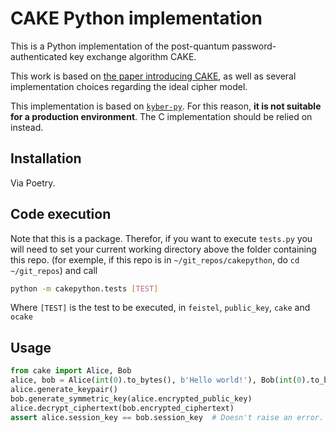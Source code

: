 # CAKE Python implementation

This is a Python implementation of the post-quantum password-authenticated key exchange algorithm CAKE.

This work is based on [the paper introducing CAKE](https://eprint.iacr.org/2023/470), as well as several implementation choices regarding the ideal cipher model.

This implementation is based on [`kyber-py`](https://github.com/GiacomoPope/kyber-py). For this reason, **it is not suitable for a production environment**. The C implementation should be relied on instead.

## Installation

Via Poetry.

## Code execution

Note that this is a package. Therefor, if you want to execute `tests.py` you will need to set your current working directory above the folder containing this repo. (for exemple, if this repo is in `~/git_repos/cakepython`, do `cd ~/git_repos`) and call

```sh
python -m cakepython.tests [TEST]
```

Where `[TEST]` is the test to be executed, in `feistel`, `public_key`, `cake` and `ocake`

## Usage

```python
from cake import Alice, Bob
alice, bob = Alice(int(0).to_bytes(), b'Hello world!'), Bob(int(0).to_bytes(), b'Hello world!')
alice.generate_keypair()
bob.generate_symmetric_key(alice.encrypted_public_key)
alice.decrypt_ciphertext(bob.encrypted_ciphertext)
assert alice.session_key == bob.session_key  # Doesn't raise an error.
```
